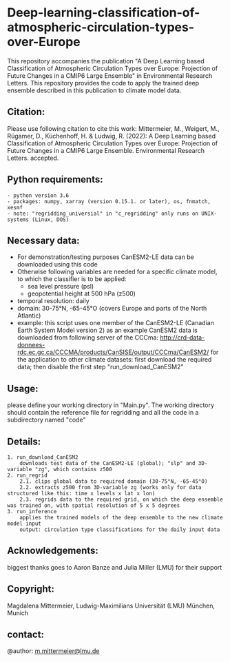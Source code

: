 # Deep-learning-classification-of-atmospheric-circulation-types-over-Europe
This repository accompanies the publication "A Deep Learning based Classification of Atmospheric Circulation Types over Europe: Projection of Future Changes in a CMIP6 Large Ensemble" in Environmental Research Letters. This repository provides the code to apply the trained deep ensemble described in this publication to climate model data. 

## Citation:
Please use following citation to cite this work: Mittermeier, M., Weigert, M., Rügamer, D., Küchenhoff, H. & Ludwig, R. (2022): A Deep Learning based Classification of Atmospheric Circulation Types over Europe: Projection of Future Changes in a CMIP6 Large Ensemble. Environmental Research Letters. accepted.

## Python requirements:
    - python version 3.6
    - packages: numpy, xarray (version 0.15.1. or later), os, fnmatch, xesmf
    - note: "regridding_universial" in "c_regridding" only runs on UNIX-systems (Linux, DOS)

## Necessary data:
* For demonstration/testing purposes CanESM2-LE data can be downloaded using this code
* Otherwise following variables are needed for a specific climate model, to which the classifier is to be applied:
    - sea level pressure (psl)
    - geopotential height at 500 hPa (z500)
* temporal resolution: daily 
* domain: 30-75°N, -65-45°O (covers Europe and parts of the North Atlantic)
* example: this script uses one member of the CanESM2-LE (Canadian Earth System Model version 2) as an example
    CanESM2 data is downloaded from following server of the CCCma: http://crd-data-donnees-rdc.ec.gc.ca/CCCMA/products/CanSISE/output/CCCma/CanESM2/
    for the application to other climate datasets: first download the required data; then disable the first step "run_download_CanESM2"
    
    
## Usage: 
please define your working directory in "Main.py". The working directory should contain the reference file for regridding and
all the code in a subdirectory named "code"

## Details:
    1. run_download_CanESM2
        downloads test data of the CanESM2-LE (global); "slp" and 3D-variable "zg", which contains z500
    2. run_regrid
        2.1. clips global data to required domain (30-75°N, -65-45°O)
        2.2. extracts z500 from 3D-variable zg (works only for data structured like this: time x levels x lat x lon)
        2.3. regrids data to the required grid, on which the deep ensemble was trained on, with spatial resolution of 5 x 5 degrees
    3. run_inference
        applies the trained models of the deep ensemble to the new climate model input
        output: circulation type classifications for the daily input data
        
## Acknowledgements: 
biggest thanks goes to Aaron Banze and Julia Miller (LMU) for their support      
    
## Copyright: 
Magdalena Mittermeier, Ludwig-Maximilians Universität (LMU) München, Munich

## contact:
@author: m.mittermeier@lmu.de

